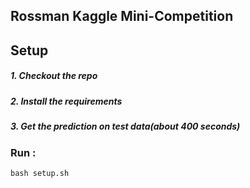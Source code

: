 ## Rossman Kaggle Mini-Competition

## Setup

##### 1. Checkout the repo

##### 2. Install the requirements

##### 3. Get the prediction on test data(about 400 seconds)

### Run :

```
bash setup.sh
```

